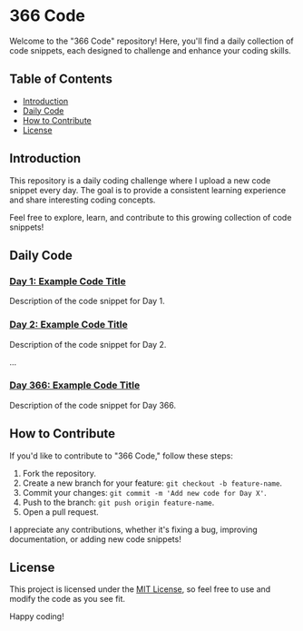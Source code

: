# 366 Code

Welcome to the "366 Code" repository! Here, you'll find a daily collection of code snippets, each designed to challenge and enhance your coding skills.

## Table of Contents

- [Introduction](#introduction)
- [Daily Code](#daily-code)
- [How to Contribute](#how-to-contribute)
- [License](#license)

## Introduction

This repository is a daily coding challenge where I upload a new code snippet every day. The goal is to provide a consistent learning experience and share interesting coding concepts.

Feel free to explore, learn, and contribute to this growing collection of code snippets!

## Daily Code

### [Day 1: Example Code Title](Day1/example_code.py)
Description of the code snippet for Day 1.

### [Day 2: Example Code Title](Day2/example_code.py)
Description of the code snippet for Day 2.

...

### [Day 366: Example Code Title](Day366/example_code.py)
Description of the code snippet for Day 366.

## How to Contribute

If you'd like to contribute to "366 Code," follow these steps:

1. Fork the repository.
2. Create a new branch for your feature: `git checkout -b feature-name`.
3. Commit your changes: `git commit -m 'Add new code for Day X'`.
4. Push to the branch: `git push origin feature-name`.
5. Open a pull request.

I appreciate any contributions, whether it's fixing a bug, improving documentation, or adding new code snippets!

## License

This project is licensed under the [MIT License](LICENSE), so feel free to use and modify the code as you see fit.

Happy coding!

